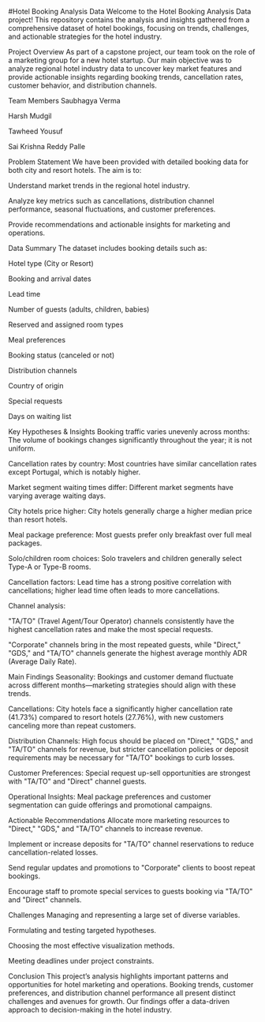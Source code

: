 #Hotel Booking Analysis Data
Welcome to the Hotel Booking Analysis Data project! This repository contains the analysis and insights gathered from a comprehensive dataset of hotel bookings, focusing on trends, challenges, and actionable strategies for the hotel industry.

Project Overview
As part of a capstone project, our team took on the role of a marketing group for a new hotel startup. Our main objective was to analyze regional hotel industry data to uncover key market features and provide actionable insights regarding booking trends, cancellation rates, customer behavior, and distribution channels.

Team Members
Saubhagya Verma

Harsh Mudgil

Tawheed Yousuf

Sai Krishna Reddy Palle

Problem Statement
We have been provided with detailed booking data for both city and resort hotels. The aim is to:

Understand market trends in the regional hotel industry.

Analyze key metrics such as cancellations, distribution channel performance, seasonal fluctuations, and customer preferences.

Provide recommendations and actionable insights for marketing and operations.

Data Summary
The dataset includes booking details such as:

Hotel type (City or Resort)

Booking and arrival dates

Lead time

Number of guests (adults, children, babies)

Reserved and assigned room types

Meal preferences

Booking status (canceled or not)

Distribution channels

Country of origin

Special requests

Days on waiting list

Key Hypotheses & Insights
Booking traffic varies unevenly across months: The volume of bookings changes significantly throughout the year; it is not uniform.

Cancellation rates by country: Most countries have similar cancellation rates except Portugal, which is notably higher.

Market segment waiting times differ: Different market segments have varying average waiting days.

City hotels price higher: City hotels generally charge a higher median price than resort hotels.

Meal package preference: Most guests prefer only breakfast over full meal packages.

Solo/children room choices: Solo travelers and children generally select Type-A or Type-B rooms.

Cancellation factors: Lead time has a strong positive correlation with cancellations; higher lead time often leads to more cancellations.

Channel analysis:

"TA/TO" (Travel Agent/Tour Operator) channels consistently have the highest cancellation rates and make the most special requests.

"Corporate" channels bring in the most repeated guests, while "Direct," "GDS," and "TA/TO" channels generate the highest average monthly ADR (Average Daily Rate).

Main Findings
Seasonality: Bookings and customer demand fluctuate across different months—marketing strategies should align with these trends.

Cancellations: City hotels face a significantly higher cancellation rate (41.73%) compared to resort hotels (27.76%), with new customers canceling more than repeat customers.

Distribution Channels: High focus should be placed on "Direct," "GDS," and "TA/TO" channels for revenue, but stricter cancellation policies or deposit requirements may be necessary for "TA/TO" bookings to curb losses.

Customer Preferences: Special request up-sell opportunities are strongest with "TA/TO" and "Direct" channel guests.

Operational Insights: Meal package preferences and customer segmentation can guide offerings and promotional campaigns.

Actionable Recommendations
Allocate more marketing resources to "Direct," "GDS," and "TA/TO" channels to increase revenue.

Implement or increase deposits for "TA/TO" channel reservations to reduce cancellation-related losses.

Send regular updates and promotions to "Corporate" clients to boost repeat bookings.

Encourage staff to promote special services to guests booking via "TA/TO" and "Direct" channels.

Challenges
Managing and representing a large set of diverse variables.

Formulating and testing targeted hypotheses.

Choosing the most effective visualization methods.

Meeting deadlines under project constraints.

Conclusion
This project’s analysis highlights important patterns and opportunities for hotel marketing and operations. Booking trends, customer preferences, and distribution channel performance all present distinct challenges and avenues for growth. Our findings offer a data-driven approach to decision-making in the hotel industry.
